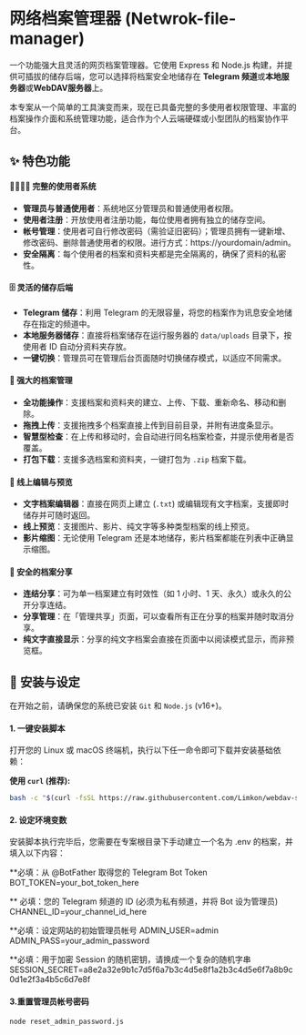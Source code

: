 # 网络档案管理器 (Netwrok-file-manager)

一个功能强大且灵活的网页档案管理器。它使用 Express 和 Node.js 构建，并提供可插拔的储存后端，您可以选择将档案安全地储存在 **Telegram 频道**或**本地服务器**或**WebDAV服务器**上。

本专案从一个简单的工具演变而来，现在已具备完整的多使用者权限管理、丰富的档案操作介面和系统管理功能，适合作为个人云端硬碟或小型团队的档案协作平台。

## ✨ 特色功能

#### 👨‍👩‍👧‍👦 完整的使用者系统

* **管理员与普通使用者**：系统地区分管理员和普通使用者权限。
* **使用者注册**：开放使用者注册功能，每位使用者拥有独立的储存空间。
* **帐号管理**：使用者可自行修改密码（需验证旧密码）；管理员拥有一键新增、修改密码、删除普通使用者的权限。进行方式：https://yourdomain/admin。
* **安全隔离**：每个使用者的档案和资料夹都是完全隔离的，确保了资料的私密性。

#### 🗄️ 灵活的储存后端

* **Telegram 储存**：利用 Telegram 的无限容量，将您的档案作为讯息安全地储存在指定的频道中。
* **本地服务器储存**：直接将档案储存在运行服务器的 `data/uploads` 目录下，按使用者 ID 自动分资料夹存放。
* **一键切换**：管理员可在管理后台页面随时切换储存模式，以适应不同需求。

#### 📂 强大的档案管理

* **全功能操作**：支援档案和资料夹的建立、上传、下载、重新命名、移动和删除。
* **拖拽上传**：支援拖拽多个档案直接上传到目前目录，并附有进度条显示。
* **智慧型检查**：在上传和移动时，会自动进行同名档案检查，并提示使用者是否覆盖。
* **打包下载**：支援多选档案和资料夹，一键打包为 `.zip` 档案下载。

#### 📝 线上编辑与预览

* **文字档案编辑器**：直接在网页上建立 (`.txt`) 或编辑现有文字档案，支援即时储存并可随时返回。
* **线上预览**：支援图片、影片、纯文字等多种类型档案的线上预览。
* **影片缩图**：无论使用 Telegram 还是本地储存，影片档案都能在列表中正确显示缩图。

#### 🔗 安全的档案分享

* **连结分享**：可为单一档案建立有时效性（如 1 小时、1 天、永久）或永久的公开分享连结。
* **分享管理**：在「管理共享」页面，可以查看所有正在分享的档案并随时取消分享。
* **纯文字直接显示**：分享的纯文字档案会直接在页面中以阅读模式显示，而非预览框。

## 🚀 安装与设定

在开始之前，请确保您的系统已安装 `Git` 和 `Node.js` (v16+)。

#### 1. 一键安装脚本

打开您的 Linux 或 macOS 终端机，执行以下任一命令即可下载并安装基础依赖：

**使用 `curl` (推荐):**
```bash
bash -c "$(curl -fsSL https://raw.githubusercontent.com/Limkon/webdav-server/master/install.sh)"
 ```
#### 2. 设定环境变数
安装脚本执行完毕后，您需要在专案根目录下手动建立一个名为 .env 的档案，并填入以下内容：

**必填：从 @BotFather 取得您的 Telegram Bot Token
BOT_TOKEN=your_bot_token_here

** 必填：您的 Telegram 频道的 ID (必须为私有频道，并将 Bot 设为管理员)
CHANNEL_ID=your_channel_id_here

**必填：设定网站的初始管理员帐号
ADMIN_USER=admin
ADMIN_PASS=your_admin_password

**必填：用于加密 Session 的随机密钥，请换成一个复杂的随机字串
SESSION_SECRET=a8e2a32e9b1c7d5f6a7b3c4d5e8f1a2b3c4d5e6f7a8b9c0d1e2f3a4b5c6d7e8f

#### 3.重置管理员帐号密码

```bash
node reset_admin_password.js
 ```
